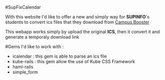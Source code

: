 #SupFixCalendar

With this website I'd like to offer a new and simply way for __SUPINFO__'s students to convert ics files that they download from [Campus Booster](http://campus-booster.com/ "Campus Booster")

This webapp works simply by upload the original __ICS__, then it convert it and generate a temporaly download link

#Gems
I'd like to work with :
- icalendar : this gem is able to parse an ics file
- kube-rails : this gem allow the use of Kube CSS Framework
- haml-rails
- simple_form